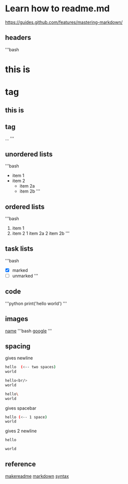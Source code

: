 # Learn how to readme.md
https://guides.github.com/features/mastering-markdown/

## headers
'''bash
# this is <h1> tag
## this is <h2> tag
...
'''

## unordered lists
'''bash
* item 1
* item 2
    * item 2a
    * item 2b
'''

## ordered lists
'''bash
1. item 1
2. item 2
    1 item 2a
    2 item 2b
'''

## task lists
'''bash
- [x] marked
- [ ] unmarked
'''

## code
'''python
print('hello world')
'''

## images
[name](url)
'''bash
[google](www.google.com)
'''

## spacing
gives newline
```bash
hello  (<-- two spaces)
world
```
```bash 
hello<br/>
world
```
```bash
hello\
world
```

gives spacebar
```bash
hello (<-- 1 space)
world
```

gives 2 newline
```bash
hello

world
```

## reference
[makereadme](https://www.makeareadme.com/)
[markdown](https://github.com/adam-p/markdown-here/wiki/Markdown-Cheatsheet)
[syntax](https://help.github.com/en/articles/basic-writing-and-formatting-syntax)

